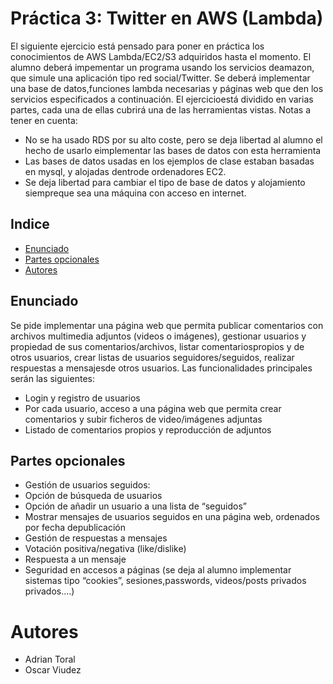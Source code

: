 # Práctica 3: Twitter en AWS (Lambda)

El siguiente ejercicio está pensado para poner en práctica los conocimientos de AWS Lambda/EC2/S3 adquiridos hasta el momento.
El alumno deberá impementar un programa usando los servicios deamazon, que simule una aplicación tipo red social/Twitter.
Se deberá implementar una base de datos,funciones lambda necesarias y páginas web que den los servicios especificados a continuación.
El ejercicioestá dividido en varias partes, cada una de ellas cubrirá una de las herramientas vistas.
Notas a tener en cuenta:

- No se ha usado RDS por su alto coste, pero se deja libertad al alumno el hecho de usarlo eimplementar las bases de datos con esta herramienta
- Las bases de datos usadas en los ejemplos de clase estaban basadas en mysql, y alojadas dentrode ordenadores EC2.
- Se deja libertad para cambiar el tipo de base de datos y alojamiento siempreque sea una máquina con acceso en internet.

## Indice

- [Enunciado](#enunciado)
- [Partes opcionales](#partes-opcionales)
- [Autores](#autores)

## Enunciado

Se pide implementar una página web que permita publicar comentarios con archivos multimedia adjuntos (videos o imágenes), gestionar usuarios y propiedad de sus comentarios/archivos, listar comentariospropios y de otros usuarios, crear listas de usuarios seguidores/seguidos, realizar respuestas a mensajesde otros usuarios.
Las funcionalidades principales serán las siguientes:

- Login y registro de usuarios
- Por cada usuario, acceso a una página web que permita crear comentarios y subir ficheros de video/imágenes adjuntas
- Listado de comentarios propios y reproducción de adjuntos

## Partes opcionales

- Gestión de usuarios seguidos:
- Opción de búsqueda de usuarios
- Opción de añadir un usuario a una lista de “seguidos”
- Mostrar mensajes de usuarios seguidos en una página web, ordenados por fecha depublicación
- Gestión de respuestas a mensajes
- Votación positiva/negativa (like/dislike)
- Respuesta a un mensaje
- Seguridad en accesos a páginas (se deja al alumno implementar sistemas tipo “cookies”, sesiones,passwords, videos/posts privados privados....)

# Autores

- Adrian Toral
- Oscar Viudez

